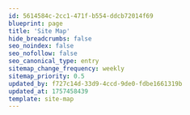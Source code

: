 ```yaml
---
id: 5614584c-2cc1-471f-b554-ddcb72014f69
blueprint: page
title: 'Site Map'
hide_breadcrumbs: false
seo_noindex: false
seo_nofollow: false
seo_canonical_type: entry
sitemap_change_frequency: weekly
sitemap_priority: 0.5
updated_by: f727c14d-33d9-4ccd-9de0-fdbe1661319b
updated_at: 1757458439
template: site-map
---
```

